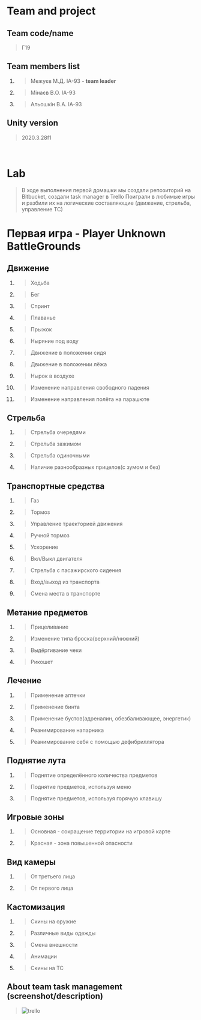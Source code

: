 # Team and project
## Team code/name
> Г19

## Team members list 
1. > Межуєв М.Д. ІА-93 - **team leader**
1. > Мінаєв В.О. ІА-93
1. > Альошкін В.А. ІА-93

## Unity version
> 2020.3.28f1

</br>

# Lab
>В ходе выполнения первой домашки мы создали репозиторий на Bitbucket, создали task manager в Trello 
>Поиграли в любимые игры и разбили их на логические составляющие (движение, стрельба, управление ТС) 
# Первая игра - Player Unknown BattleGrounds 
## Движение
1. > Ходьба
1. > Бег
1. > Спринт
1. > Плаванье
1. > Прыжок
1. > Ныряние под воду
1. > Движение в положении сидя
1. > Движение в положении лёжа
1. > Нырок в воздухе
1. > Изменение направления свободного падения
1. > Изменение направления полёта на парашюте
## Стрельба
1. > Стрельба очередями
1. > Стрельба зажимом
1. > Стрельба одиночными
1. > Наличие разнообразных прицелов(с зумом и без)
## Транспортные средства
1. > Газ
1. > Тормоз
1. > Управление траекторией движения
1. > Ручной тормоз
1. > Ускорение
1. > Вкл/Выкл двигателя 
1. > Стрельба с пасажирского сидения
1. > Вход/выход из транспорта
1. > Смена места в транспорте
## Метание предметов
1. > Прицеливание
1. > Изменение типа броска(верхний/нижний)
1. > Выдёргивание чеки
1. > Рикошет
## Лечение 
1. > Применение аптечки
1. > Применение бинта
1. > Применение бустов(адреналин, обезбаливающее, энергетик)
1. > Реанимирование напарника
1. > Реанимирование себя с помощью дефибриллятора 
## Поднятие лута
1. > Поднятие определённого количества предметов
1. > Поднятие предметов, используя меню
1. > Поднятие предметов, используя горячую клавишу 
## Игровые зоны
1. > Основная - сокращение территории на игровой карте
1. > Красная - зона повышенной опасности
## Вид камеры
1. > От третьего лица
1. > От первого лица
## Кастомизация
1. > Скины на оружие
1. > Различные виды одежды
1. > Смена внешности
1. > Анимации
1. > Скины на ТС
## About team task management (screenshot/description)
>![trello](https://i.yapx.ru/Qqu2u.png) 